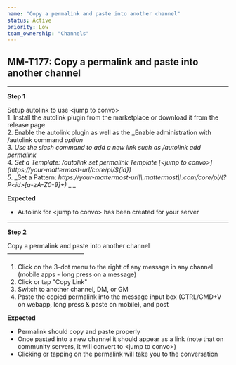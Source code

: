 ```yaml
---
name: "Copy a permalink and paste into another channel"
status: Active
priority: Low
team_ownership: "Channels"
---
```


## MM-T177: Copy a permalink and paste into another channel

---

**Step 1**

Setup autolink to use \<jump to convo>\
1\. Install the autolink plugin from the marketplace or download it from the release page\
2\. Enable the autolink plugin as well as the _Enable administration with /autolink command _option\
3\. Use the slash command to add a new link such as _/autolink add permalink_\
4\. Set a Template: _/autolink set permalink Template \[\<jump to convo>]\(https\://your-mattermost-url/core/pl/${id})_\
5_. _Set a Pattern: _https\://_your-mattermost-url_\\\\.mattermost\\\\.com/core/pl/(?P\<id>\[a-zA-Z0-9]+)_ _ _

**Expected**

- Autolink for \<jump to convo> has been created for your server

---

**Step 2**

Copy a permalink and paste into another channel\
–––––––––––––––––––––––––

1. Click on the 3-dot menu to the right of any message in any channel (mobile apps - long press on a message)
2. Click or tap "Copy Link"
3. Switch to another channel, DM, or GM
4. Paste the copied permalink into the message input box (CTRL/CMD+V on webapp, long press & paste on mobile), and post

**Expected**

- Permalink should copy and paste properly
- Once pasted into a new channel it should appear as a link (note that on community servers, it will convert to \<jump to convo>)
- Clicking or tapping on the permalink will take you to the conversation
